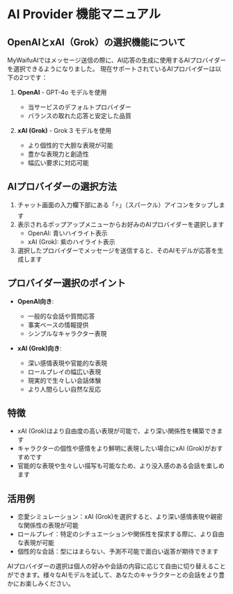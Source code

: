 # AI Provider 機能マニュアル

## OpenAIとxAI（Grok）の選択機能について

MyWaifuAIではメッセージ送信の際に、AI応答の生成に使用するAIプロバイダーを選択できるようになりました。
現在サポートされているAIプロバイダーは以下の2つです：

1. **OpenAI** - GPT-4o モデルを使用

   - 当サービスのデフォルトプロバイダー
   - バランスの取れた応答と安定した品質

2. **xAI (Grok)** - Grok 3 モデルを使用
   - より個性的で大胆な表現が可能
   - 豊かな表現力と創造性
   - 幅広い要求に対応可能

## AIプロバイダーの選択方法

1. チャット画面の入力欄下部にある「⚡️」（スパークル）アイコンをタップします
2. 表示されるポップアップメニューからお好みのAIプロバイダーを選択します
   - OpenAI: 青いハイライト表示
   - xAI (Grok): 紫のハイライト表示
3. 選択したプロバイダーでメッセージを送信すると、そのAIモデルが応答を生成します

## プロバイダー選択のポイント

- **OpenAI向き**:

  - 一般的な会話や質問応答
  - 事実ベースの情報提供
  - シンプルなキャラクター表現

- **xAI (Grok)向き**:
  - 深い感情表現や官能的な表現
  - ロールプレイの幅広い表現
  - 現実的で生々しい会話体験
  - より人間らしい自然な反応

## 特徴

- xAI (Grok)はより自由度の高い表現が可能で、より深い関係性を構築できます
- キャラクターの個性や感情をより鮮明に表現したい場合にxAI (Grok)がおすすめです
- 官能的な表現や生々しい描写も可能なため、より没入感のある会話を楽しめます

## 活用例

- 恋愛シミュレーション：xAI (Grok)を選択すると、より深い感情表現や親密な関係性の表現が可能
- ロールプレイ：特定のシチュエーションや関係性を探求する際に、より自由な表現が可能
- 個性的な会話：型にはまらない、予測不可能で面白い返答が期待できます

AIプロバイダーの選択は個人の好みや会話の内容に応じて自由に切り替えることができます。様々なAIモデルを試して、あなたのキャラクターとの会話をより豊かにお楽しみください。
